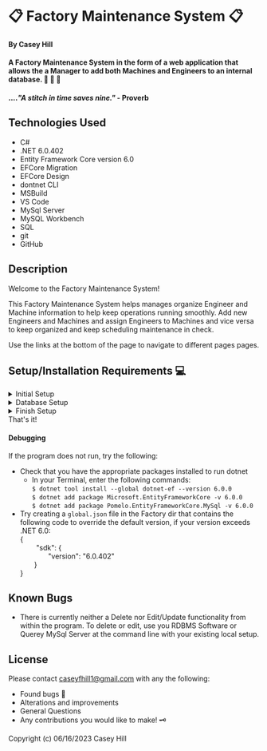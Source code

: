 # &#x1F4CB; **Factory Maintenance System** &#x1F4CB;

#### **By Casey Hill**

#### A Factory Maintenance System in the form of a web application that allows the a Manager to add both Machines and Engineers to an internal database. &#x1F50C; &#x1F477; &#x1F527;

#### ...._"A stitch in time saves nine."_ - Proverb

## **Technologies Used**

-   C#
-   .NET 6.0.402
-   Entity Framework Core version 6.0
-   EFCore Migration
-   EFCore Design
-   dontnet CLI
-   MSBuild
-   VS Code
-   MySql Server
-   MySQL Workbench
-   SQL
-   git
-   GitHub

## **Description**

Welcome to the Factory Maintenance System!

This Factory Maintenance System helps manages organize Engineer and Machine information to help keep operations running smoothly. Add new Engineers and Machines and assign Engineers to Machines and vice versa to keep organized and keep scheduling maintenance in check.

Use the links at the bottom of the page to navigate to different pages pages.

## **Setup/Installation Requirements** &#x1F4BB;

<details>
<summary> Initial Setup </summary>

-   Clone this repository to your local machine.
    -   `$ git clone https://github.com/0art-vandelay0/Factory.git`
-   Open VS Code (or your IDE of choice).
-   Open the top level directory you just cloned.
</details>

<details>
<summary> Database Setup </summary>

-   Use a MySql RDBMS like MySql Workbench to import/upload the `casey_hill.sql` file and create your database.
-   In your Factory Directory, create a file with the name `appsettings.json` and copy and past the following code into this file:

    {<br>
    &emsp;&emsp;"ConnectionStrings": {<br>
    &emsp;&emsp;&emsp;&emsp;"DefaultConnection": "Server=localhost;Port=3306;database=factory;uid=[USERNAME-GOES-HERE];pwd=[PASSWORD-GOES-HERE];" }<br>
    }<br>

-   Use your personal UID and Password for your db connection and make sure you remove the brackets currently in place.
</details>

<details>
<summary> Finish Setup </summary>

-   In your terminal:

        -   Change directory (cd) to Factory.
        -   Enter `dotnet build` into your terminal.
        -   Enter `dotnet run` (or `dontnet watch run` to see edits in real time).

-   A web page will automatically open in your browser
-   Use the navigation at the bottom of the page to view Engineers or Machines (both will be empty to start)
-   Follow the links based on what every your needs are.
</details>
That's it!

#### Debugging

If the program does not run, try the following:

-   Check that you have the appropriate packages installed to run dotnet
    -   In your Terminal, enter the following commands:<br>
        `$ dotnet tool install --global dotnet-ef --version 6.0.0`<br>
        `$ dotnet add package Microsoft.EntityFrameworkCore -v 6.0.0`<br>
        `$ dotnet add package Pomelo.EntityFrameworkCore.MySql -v 6.0.0`
-   Try creating a `global.json` file in the Factory dir that contains the following code to override the default version, if your version exceeds .NET 6.0:<br>
    {<br>
    &emsp;&emsp; "sdk": {<br>
    &emsp;&emsp;&emsp;&emsp;"version": "6.0.402"<br>
    &emsp;&emsp;}<br>
    }

## **Known Bugs**

-   There is currently neither a Delete nor Edit/Update functionality from within the program.
    To delete or edit, use you RDBMS Software or Querey MySql Server at the command line with your existing local setup.

## License

Please contact [caseyfhill1@gmail.com](mailto:caseyfhill1@gmail.com?subject=Hello%20Casey,&body=You%20are%20amazing...) with any the following:

-   Found bugs &#x1F41E;
-   Alterations and improvements
-   General Questions
-   Any contributions you would like to make! &#x1F5DD;

Copyright (c) 06/16/2023 Casey Hill
